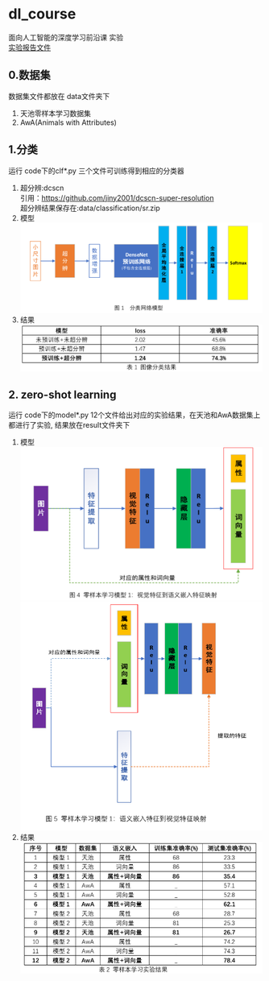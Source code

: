 # dl_course
面向人工智能的深度学习前沿课  实验<br/>
[实验报告文件](https://github.com/wss321/dl_course/blob/master/documents/%E5%B0%8F%E5%B0%BA%E5%AF%B8%E5%9B%BE%E7%89%87%E7%9A%84%E5%88%86%E7%B1%BB%E5%8F%8A%E9%9B%B6%E6%A0%B7%E6%9C%AC%E5%AD%A6%E4%B9%A0.pdf)<br/>
## 0.数据集
数据集文件都放在 data文件夹下<br/>
1. 天池零样本学习数据集<br/>
2. AwA(Animals with Attributes)<br/>
## 1.分类
运行 code下的clf*.py 三个文件可训练得到相应的分类器<br/>
1. 超分辨:dcscn <br/>
引用：https://github.com/jiny2001/dcscn-super-resolution<br/>
超分辨结果保存在:data/classification/sr.zip<br/>
2. 模型<br/>
<img src="https://github.com/wss321/dl_course/blob/master/documents/clf.png" width="600"><br/>
3. 结果<br/>
<img src="https://github.com/wss321/dl_course/blob/master/documents/result1.png" width="600"><br/>
## 2. zero-shot learning
运行 code下的model*.py 12个文件给出对应的实验结果，在天池和AwA数据集上都进行了实验, 结果放在result文件夹下<br/>
1. 模型<br/>
<img src="https://github.com/wss321/dl_course/blob/master/documents/model1.png" width="600"><br/>
<img src="https://github.com/wss321/dl_course/blob/master/documents/model2.png" width="600"><br/>
2. 结果<br/>
<img src="https://github.com/wss321/dl_course/blob/master/documents/result2.png" width="600"><br/>
